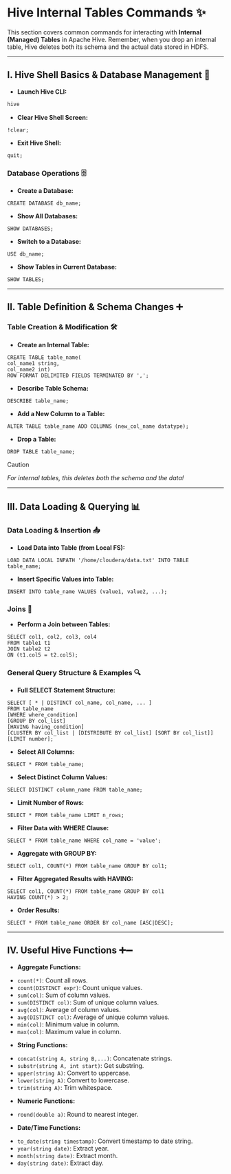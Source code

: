 # Hive Internal Tables Commands ✨

This section covers common commands for interacting with **Internal (Managed) Tables** in Apache Hive. Remember, when you drop an internal table, Hive deletes both its schema and the actual data stored in HDFS.

---

## I. Hive Shell Basics & Database Management 🚀

-   **Launch Hive CLI:**
```bash
hive
```
-   **Clear Hive Shell Screen:**
```hiveql
!clear;
```
-   **Exit Hive Shell:**
```hiveql
quit;
```

### Database Operations 🗄️

-   **Create a Database:**
```hiveql
CREATE DATABASE db_name;
```
-   **Show All Databases:**
```hiveql
SHOW DATABASES;
```
-   **Switch to a Database:**
```hiveql
USE db_name;
```
-   **Show Tables in Current Database:**
```hiveql
SHOW TABLES;
```

---

## II. Table Definition & Schema Changes ➕

### Table Creation & Modification 🛠️

-   **Create an Internal Table:**
```hiveql
CREATE TABLE table_name(
col_name1 string,
col_name2 int)
ROW FORMAT DELIMITED FIELDS TERMINATED BY ',';
```
-   **Describe Table Schema:**
```hiveql
DESCRIBE table_name;
```
-   **Add a New Column to a Table:**
```hiveql
ALTER TABLE table_name ADD COLUMNS (new_col_name datatype);
```
-   **Drop a Table:**
```hiveql
DROP TABLE table_name;
```

> [!CAUTION]
> *For internal tables, this deletes both the schema and the data!*

---

## III. Data Loading & Querying 📊

### Data Loading & Insertion 📥

-   **Load Data into Table (from Local FS):**
```hiveql
LOAD DATA LOCAL INPATH '/home/cloudera/data.txt' INTO TABLE table_name;
```
-   **Insert Specific Values into Table:**
```hiveql
INSERT INTO table_name VALUES (value1, value2, ...);
```

### Joins 🤝

-   **Perform a Join between Tables:**
```hiveql
SELECT col1, col2, col3, col4
FROM table1 t1
JOIN table2 t2
ON (t1.col5 = t2.col5);
```

### General Query Structure & Examples 🔍

-   **Full SELECT Statement Structure:**
```hiveql
SELECT [ * | DISTINCT col_name, col_name, ... ]
FROM table_name
[WHERE where_condition]
[GROUP BY col_list]
[HAVING having_condition]
[CLUSTER BY col_list | [DISTRIBUTE BY col_list] [SORT BY col_list]]
[LIMIT number];
```
-   **Select All Columns:**
```hiveql
SELECT * FROM table_name;
```
-   **Select Distinct Column Values:**
```hiveql
SELECT DISTINCT column_name FROM table_name;
```
-   **Limit Number of Rows:**
```hiveql
SELECT * FROM table_name LIMIT n_rows;
```
-   **Filter Data with WHERE Clause:**
```hiveql
SELECT * FROM table_name WHERE col_name = 'value';
```
-   **Aggregate with GROUP BY:**
```hiveql
SELECT col1, COUNT(*) FROM table_name GROUP BY col1;
```
-   **Filter Aggregated Results with HAVING:**
```hiveql
SELECT col1, COUNT(*) FROM table_name GROUP BY col1
HAVING COUNT(*) > 2;
```
-   **Order Results:**
```hiveql
SELECT * FROM table_name ORDER BY col_name [ASC|DESC];
```

---

## IV. Useful Hive Functions ➕➖

-   **Aggregate Functions:**
* `count(*)`: Count all rows.
* `count(DISTINCT expr)`: Count unique values.
* `sum(col)`: Sum of column values.
* `sum(DISTINCT col)`: Sum of unique column values.
* `avg(col)`: Average of column values.
* `avg(DISTINCT col)`: Average of unique column values.
* `min(col)`: Minimum value in column.
* `max(col)`: Maximum value in column.

-   **String Functions:**
* `concat(string A, string B,...)`: Concatenate strings.
* `substr(string A, int start)`: Get substring.
* `upper(string A)`: Convert to uppercase.
* `lower(string A)`: Convert to lowercase.
* `trim(string A)`: Trim whitespace.

-   **Numeric Functions:**
* `round(double a)`: Round to nearest integer.

-   **Date/Time Functions:**
* `to_date(string timestamp)`: Convert timestamp to date string.
* `year(string date)`: Extract year.
* `month(string date)`: Extract month.
* `day(string date)`: Extract day.